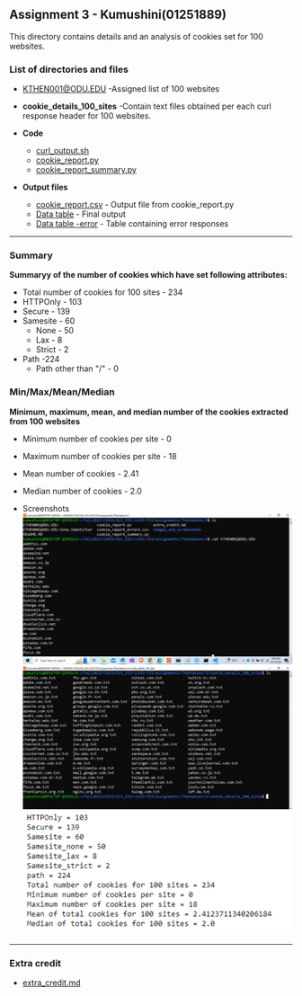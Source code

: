 ## Assignment 3 - Kumushini(01251889)

This directory contains details and an analysis of cookies set for 100 websites.

### List of directories and files

  *  [KTHEN001@ODU.EDU](KTHEN001@ODU.EDU)
    -Assigned list of 100 websites

  * **cookie_details_100_sites**
    -Contain text files obtained per each curl response header for 100 websites. 

* **Code**
  * [curl_output.sh](curl_output.sh)
  * [cookie_report.py](cookie_report.py)
  * [cookie_report_summary.py](cookie_report_summary.py)

* **Output files**

  * [cookie_report.csv](cookie_report.csv) - Output file from cookie_report.py
  * [Data table](cookie_report_updated.csv) - Final output
  * [Data table -error](cookie_report_errors.csv) - Table containing error responses

*******

### Summary
**Summaryy of the number of cookies which have set following attributes:**
* Total number of cookies for 100 sites - 234
* HTTPOnly - 103
* Secure - 139
* Samesite - 60
  * None - 50
  * Lax - 8
  * Strict - 2
* Path -224
  * Path other than "/" - 0

### Min/Max/Mean/Median
**Minimum, maximum, mean, and median number of the cookies extracted from 100 websites**
  * Minimum number of cookies per site - 0
  * Maximum number of cookies per site - 18
  * Mean number of cookies - 2.41
  * Median number of cookies - 2.0

* Screenshots 
<kbd><img src="images_and_screenshots/assigned_sites.png" width="700" ></kbd>
<kbd><img src="images_and_screenshots/response_files.png" width="700" ></kbd>
<kbd><img src="images_and_screenshots/summary_output.PNG" width="700" ></kbd>

******

### Extra credit
* [extra_credit.md](extra_credit.md)

  









  
